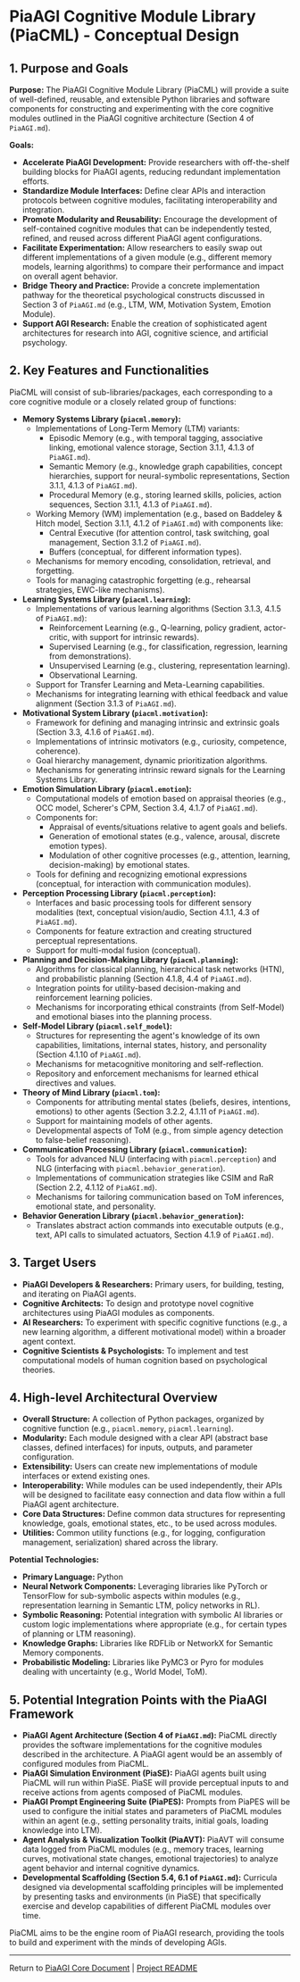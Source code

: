 <!-- PiaAGI AGI Research Framework Document -->
# PiaAGI Cognitive Module Library (PiaCML) - Conceptual Design

## 1. Purpose and Goals

**Purpose:**
The PiaAGI Cognitive Module Library (PiaCML) will provide a suite of well-defined, reusable, and extensible Python libraries and software components for constructing and experimenting with the core cognitive modules outlined in the PiaAGI cognitive architecture (Section 4 of `PiaAGI.md`).

**Goals:**
*   **Accelerate PiaAGI Development:** Provide researchers with off-the-shelf building blocks for PiaAGI agents, reducing redundant implementation efforts.
*   **Standardize Module Interfaces:** Define clear APIs and interaction protocols between cognitive modules, facilitating interoperability and integration.
*   **Promote Modularity and Reusability:** Encourage the development of self-contained cognitive modules that can be independently tested, refined, and reused across different PiaAGI agent configurations.
*   **Facilitate Experimentation:** Allow researchers to easily swap out different implementations of a given module (e.g., different memory models, learning algorithms) to compare their performance and impact on overall agent behavior.
*   **Bridge Theory and Practice:** Provide a concrete implementation pathway for the theoretical psychological constructs discussed in Section 3 of `PiaAGI.md` (e.g., LTM, WM, Motivation System, Emotion Module).
*   **Support AGI Research:** Enable the creation of sophisticated agent architectures for research into AGI, cognitive science, and artificial psychology.

## 2. Key Features and Functionalities

PiaCML will consist of sub-libraries/packages, each corresponding to a core cognitive module or a closely related group of functions:

*   **Memory Systems Library (`piacml.memory`):**
    *   Implementations of Long-Term Memory (LTM) variants:
        *   Episodic Memory (e.g., with temporal tagging, associative linking, emotional valence storage, Section 3.1.1, 4.1.3 of `PiaAGI.md`).
        *   Semantic Memory (e.g., knowledge graph capabilities, concept hierarchies, support for neural-symbolic representations, Section 3.1.1, 4.1.3 of `PiaAGI.md`).
        *   Procedural Memory (e.g., storing learned skills, policies, action sequences, Section 3.1.1, 4.1.3 of `PiaAGI.md`).
    *   Working Memory (WM) implementation (e.g., based on Baddeley & Hitch model, Section 3.1.1, 4.1.2 of `PiaAGI.md`) with components like:
        *   Central Executive (for attention control, task switching, goal management, Section 3.1.2 of `PiaAGI.md`).
        *   Buffers (conceptual, for different information types).
    *   Mechanisms for memory encoding, consolidation, retrieval, and forgetting.
    *   Tools for managing catastrophic forgetting (e.g., rehearsal strategies, EWC-like mechanisms).
*   **Learning Systems Library (`piacml.learning`):**
    *   Implementations of various learning algorithms (Section 3.1.3, 4.1.5 of `PiaAGI.md`):
        *   Reinforcement Learning (e.g., Q-learning, policy gradient, actor-critic, with support for intrinsic rewards).
        *   Supervised Learning (e.g., for classification, regression, learning from demonstrations).
        *   Unsupervised Learning (e.g., clustering, representation learning).
        *   Observational Learning.
    *   Support for Transfer Learning and Meta-Learning capabilities.
    *   Mechanisms for integrating learning with ethical feedback and value alignment (Section 3.1.3 of `PiaAGI.md`).
*   **Motivational System Library (`piacml.motivation`):**
    *   Framework for defining and managing intrinsic and extrinsic goals (Section 3.3, 4.1.6 of `PiaAGI.md`).
    *   Implementations of intrinsic motivators (e.g., curiosity, competence, coherence).
    *   Goal hierarchy management, dynamic prioritization algorithms.
    *   Mechanisms for generating intrinsic reward signals for the Learning Systems Library.
*   **Emotion Simulation Library (`piacml.emotion`):**
    *   Computational models of emotion based on appraisal theories (e.g., OCC model, Scherer's CPM, Section 3.4, 4.1.7 of `PiaAGI.md`).
    *   Components for:
        *   Appraisal of events/situations relative to agent goals and beliefs.
        *   Generation of emotional states (e.g., valence, arousal, discrete emotion types).
        *   Modulation of other cognitive processes (e.g., attention, learning, decision-making) by emotional states.
    *   Tools for defining and recognizing emotional expressions (conceptual, for interaction with communication modules).
*   **Perception Processing Library (`piacml.perception`):**
    *   Interfaces and basic processing tools for different sensory modalities (text, conceptual vision/audio, Section 4.1.1, 4.3 of `PiaAGI.md`).
    *   Components for feature extraction and creating structured perceptual representations.
    *   Support for multi-modal fusion (conceptual).
*   **Planning and Decision-Making Library (`piacml.planning`):**
    *   Algorithms for classical planning, hierarchical task networks (HTN), and probabilistic planning (Section 4.1.8, 4.4 of `PiaAGI.md`).
    *   Integration points for utility-based decision-making and reinforcement learning policies.
    *   Mechanisms for incorporating ethical constraints (from Self-Model) and emotional biases into the planning process.
*   **Self-Model Library (`piacml.self_model`):**
    *   Structures for representing the agent's knowledge of its own capabilities, limitations, internal states, history, and personality (Section 4.1.10 of `PiaAGI.md`).
    *   Mechanisms for metacognitive monitoring and self-reflection.
    *   Repository and enforcement mechanisms for learned ethical directives and values.
*   **Theory of Mind Library (`piacml.tom`):**
    *   Components for attributing mental states (beliefs, desires, intentions, emotions) to other agents (Section 3.2.2, 4.1.11 of `PiaAGI.md`).
    *   Support for maintaining models of other agents.
    *   Developmental aspects of ToM (e.g., from simple agency detection to false-belief reasoning).
*   **Communication Processing Library (`piacml.communication`):**
    *   Tools for advanced NLU (interfacing with `piacml.perception`) and NLG (interfacing with `piacml.behavior_generation`).
    *   Implementations of communication strategies like CSIM and RaR (Section 2.2, 4.1.12 of `PiaAGI.md`).
    *   Mechanisms for tailoring communication based on ToM inferences, emotional state, and personality.
*   **Behavior Generation Library (`piacml.behavior_generation`):**
    *   Translates abstract action commands into executable outputs (e.g., text, API calls to simulated actuators, Section 4.1.9 of `PiaAGI.md`).

## 3. Target Users

*   **PiaAGI Developers & Researchers:** Primary users, for building, testing, and iterating on PiaAGI agents.
*   **Cognitive Architects:** To design and prototype novel cognitive architectures using PiaAGI modules as components.
*   **AI Researchers:** To experiment with specific cognitive functions (e.g., a new learning algorithm, a different motivational model) within a broader agent context.
*   **Cognitive Scientists & Psychologists:** To implement and test computational models of human cognition based on psychological theories.

## 4. High-level Architectural Overview

*   **Overall Structure:** A collection of Python packages, organized by cognitive function (e.g., `piacml.memory`, `piacml.learning`).
*   **Modularity:** Each module designed with a clear API (abstract base classes, defined interfaces) for inputs, outputs, and parameter configuration.
*   **Extensibility:** Users can create new implementations of module interfaces or extend existing ones.
*   **Interoperability:** While modules can be used independently, their APIs will be designed to facilitate easy connection and data flow within a full PiaAGI agent architecture.
*   **Core Data Structures:** Define common data structures for representing knowledge, goals, emotional states, etc., to be used across modules.
*   **Utilities:** Common utility functions (e.g., for logging, configuration management, serialization) shared across the library.

**Potential Technologies:**
*   **Primary Language:** Python
*   **Neural Network Components:** Leveraging libraries like PyTorch or TensorFlow for sub-symbolic aspects within modules (e.g., representation learning in Semantic LTM, policy networks in RL).
*   **Symbolic Reasoning:** Potential integration with symbolic AI libraries or custom logic implementations where appropriate (e.g., for certain types of planning or LTM reasoning).
*   **Knowledge Graphs:** Libraries like RDFLib or NetworkX for Semantic Memory components.
*   **Probabilistic Modeling:** Libraries like PyMC3 or Pyro for modules dealing with uncertainty (e.g., World Model, ToM).

## 5. Potential Integration Points with the PiaAGI Framework

*   **PiaAGI Agent Architecture (Section 4 of `PiaAGI.md`):** PiaCML directly provides the software implementations for the cognitive modules described in the architecture. A PiaAGI agent would be an assembly of configured modules from PiaCML.
*   **PiaAGI Simulation Environment (PiaSE):** PiaAGI agents built using PiaCML will run within PiaSE. PiaSE will provide perceptual inputs to and receive actions from agents composed of PiaCML modules.
*   **PiaAGI Prompt Engineering Suite (PiaPES):** Prompts from PiaPES will be used to configure the initial states and parameters of PiaCML modules within an agent (e.g., setting personality traits, initial goals, loading knowledge into LTM).
*   **Agent Analysis & Visualization Toolkit (PiaAVT):** PiaAVT will consume data logged from PiaCML modules (e.g., memory traces, learning curves, motivational state changes, emotional trajectories) to analyze agent behavior and internal cognitive dynamics.
*   **Developmental Scaffolding (Section 5.4, 6.1 of `PiaAGI.md`):** Curricula designed via developmental scaffolding principles will be implemented by presenting tasks and environments (in PiaSE) that specifically exercise and develop capabilities of different PiaCML modules over time.

PiaCML aims to be the engine room of PiaAGI research, providing the tools to build and experiment with the minds of developing AGIs.

---
Return to [PiaAGI Core Document](../PiaAGI.md) | [Project README](../README.md)
